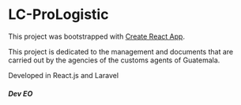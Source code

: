 # LC-ProLogistic

This project was bootstrapped with [Create React App](https://github.com/facebook/create-react-app).

This project is dedicated to the management and documents that are carried out by the agencies of the customs agents of Guatemala.

Developed in React.js and Laravel

###### **Dev EO**